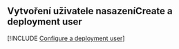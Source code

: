 ## <a name="create-a-deployment-user"></a><span data-ttu-id="1fd3b-101">Vytvoření uživatele nasazení</span><span class="sxs-lookup"><span data-stu-id="1fd3b-101">Create a deployment user</span></span>  

[!INCLUDE [Configure a deployment user](configure-deployment-user-no-h.md)]